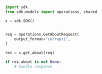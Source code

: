 <!-- Start SDK Example Usage -->
```python
import sdk
from sdk.models import operations, shared

s = sdk.SDK()


req = operations.GetAboutRequest(
    output_format="corrupti",
)
    
res = s.get_about(req)

if res.about is not None:
    # handle response
```
<!-- End SDK Example Usage -->